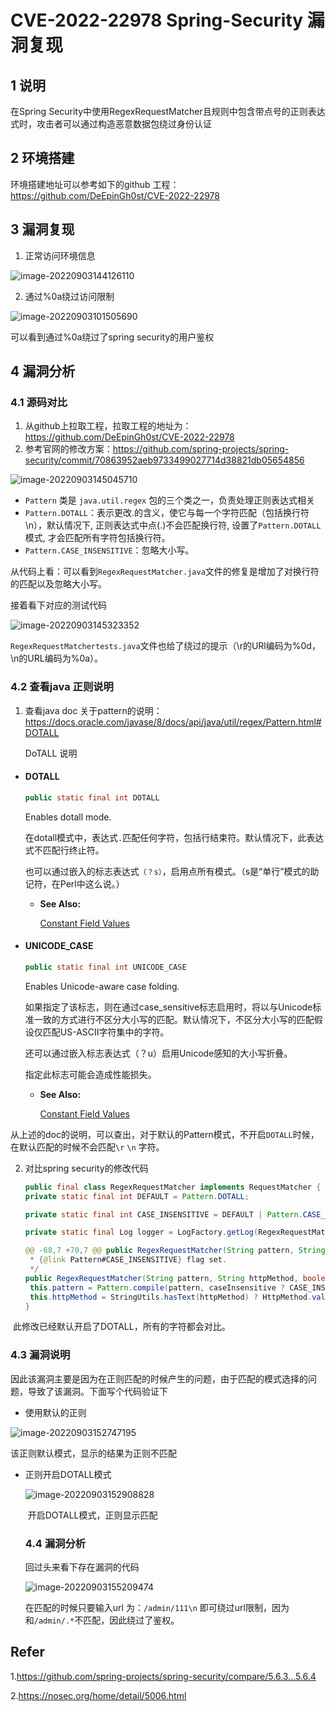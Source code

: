 # CVE-2022-22978 Spring-Security 漏洞复现 

##  1 说明

在Spring Security中使用RegexRequestMatcher且规则中包含带点号的正则表达式时，攻击者可以通过构造恶意数据包绕过身份认证

## 2 环境搭建

环境搭建地址可以参考如下的github 工程：https://github.com/DeEpinGh0st/CVE-2022-22978

## 3 漏洞复现

1. 正常访问环境信息

![image-20220903144126110](https://gitee.com/shine05/myblog-gallery/raw/master/img/image-20220903144126110.png)

2. 通过%0a绕过访问限制

![image-20220903101505690](https://gitee.com/shine05/myblog-gallery/raw/master/img/image-20220903101505690.png)

可以看到通过%0a绕过了spring security的用户鉴权

## 4 漏洞分析

###  4.1 源码对比

1. 从github上拉取工程，拉取工程的地址为：https://github.com/DeEpinGh0st/CVE-2022-22978
1. 参考官网的修改方案：https://github.com/spring-projects/spring-security/commit/70863952aeb9733499027714d38821db05654856

![image-20220903145045710](https://gitee.com/shine05/myblog-gallery/raw/master/img/image-20220903145045710.png)

- `Pattern` 类是 `java.util.regex` 包的三个类之一，负责处理正则表达式相关
- `Pattern.DOTALL`：表示更改.的含义，使它与每一个字符匹配（包括换行符\n），默认情况下, 正则表达式中点(.)不会匹配换行符, 设置了`Pattern.DOTALL`模式, 才会匹配所有字符包括换行符。
- `Pattern.CASE_INSENSITIVE`：忽略大小写。

从代码上看：可以看到`RegexRequestMatcher.java`文件的修复是增加了对换行符的匹配以及忽略大小写。

接着看下对应的测试代码

![image-20220903145323352](https://gitee.com/shine05/myblog-gallery/raw/master/img/image-20220903145323352.png)

`RegexRequestMatchertests.java`文件也给了绕过的提示（\r的URl编码为%0d，\n的URL编码为%0a）。

###  4.2 查看java 正则说明

1. 查看java doc 关于pattern的说明：https://docs.oracle.com/javase/8/docs/api/java/util/regex/Pattern.html#DOTALL

   DoTALL 说明

- #### DOTALL

  ```java
  public static final int DOTALL
  ```

  Enables dotall mode.

  在dotall模式中，表达式`.`匹配任何字符，包括行结束符。默认情况下，此表达式不匹配行终止符。

  也可以通过嵌入的标志表达式`（？s）`，启用点所有模式。（s是“单行”模式的助记符，在Perl中这么说。）

  - **See Also:**

    [Constant Field Values](https://docs.oracle.com/javase/8/docs/api/constant-values.html#java.util.regex.Pattern.DOTALL)

- #### UNICODE_CASE

  ```java
  public static final int UNICODE_CASE
  ```

  Enables Unicode-aware case folding.

  如果指定了该标志，则在通过case_sensitive标志启用时，将以与Unicode标准一致的方式进行不区分大小写的匹配。默认情况下，不区分大小写的匹配假设仅匹配US-ASCII字符集中的字符。

  还可以通过嵌入标志表达式（？u）启用Unicode感知的大小写折叠。

  指定此标志可能会造成性能损失。

  - **See Also:**

    [Constant Field Values](https://docs.oracle.com/javase/8/docs/api/constant-values.html#java.util.regex.Pattern.UNICODE_CASE)

​	从上述的doc的说明，可以查出，对于默认的Pattern模式，不开启`DOTALL`时候，在默认匹配的时候不会匹配`\r` `\n` 字符。

2. 对比spring security的修改代码

   

   ```java
   public final class RegexRequestMatcher implements RequestMatcher {
   private static final int DEFAULT = Pattern.DOTALL;
   
   private static final int CASE_INSENSITIVE = DEFAULT | Pattern.CASE_INSENSITIVE;
   
   private static final Log logger = LogFactory.getLog(RegexRequestMatcher.class);
   
   @@ -68,7 +70,7 @@ public RegexRequestMatcher(String pattern, String httpMethod) {
    * {@link Pattern#CASE_INSENSITIVE} flag set.
    */
   public RegexRequestMatcher(String pattern, String httpMethod, boolean caseInsensitive) {
   	this.pattern = Pattern.compile(pattern, caseInsensitive ? CASE_INSENSITIVE : DEFAULT);
   	this.httpMethod = StringUtils.hasText(httpMethod) ? HttpMethod.valueOf(httpMethod) : null;
   }
   ```

​	  此修改已经默认开启了DOTALL，所有的字符都会对比。

   ### 4.3 漏洞说明

因此该漏洞主要是因为在正则匹配的时候产生的问题，由于匹配的模式选择的问题，导致了该漏洞。下面写个代码验证下

-  使用默认的正则

  ![image-20220903152747195](https://gitee.com/shine05/myblog-gallery/raw/master/img/image-20220903152747195.png)

  该正则默认模式，显示的结果为正则不匹配

- 正则开启DOTALL模式

  ![image-20220903152908828](https://gitee.com/shine05/myblog-gallery/raw/master/img/image-20220903152908828.png)

  ​	开启DOTALL模式，正则显示匹配

  ### 4.4 漏洞分析

  回过头来看下存在漏洞的代码

  ![image-20220903155209474](https://gitee.com/shine05/myblog-gallery/raw/master/img/image-20220903155209474.png)

  在匹配的时候只要输入url 为：`/admin/111\n` 即可绕过url限制，因为和`/admin/.*`不匹配，因此绕过了鉴权。

## Refer

1.https://github.com/spring-projects/spring-security/compare/5.6.3...5.6.4

2.https://nosec.org/home/detail/5006.html

